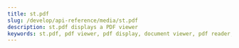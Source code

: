 ```yaml
---
title: st.pdf
slug: /develop/api-reference/media/st.pdf
description: st.pdf displays a PDF viewer
keywords: st.pdf, pdf viewer, pdf display, document viewer, pdf reader, document display, file viewer, pdf embed, document embedding
---
```


<Autofunction function="streamlit.pdf" />
